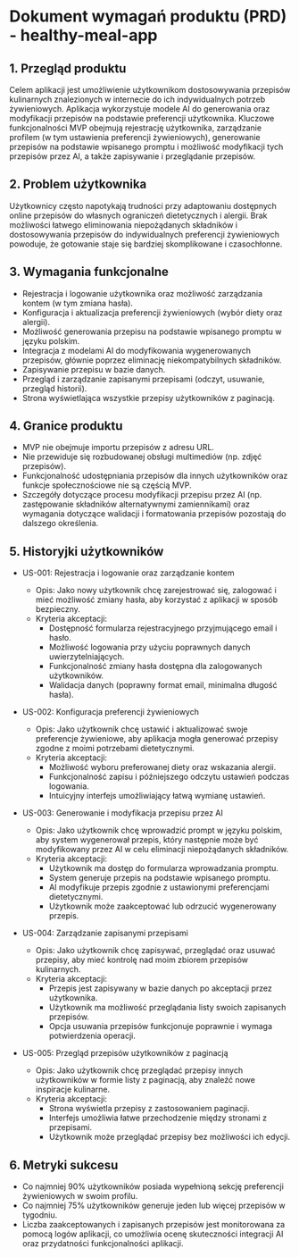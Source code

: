 # Dokument wymagań produktu (PRD) - healthy-meal-app

## 1. Przegląd produktu

Celem aplikacji jest umożliwienie użytkownikom dostosowywania przepisów kulinarnych znalezionych w internecie do ich indywidualnych potrzeb żywieniowych. Aplikacja wykorzystuje modele AI do generowania oraz modyfikacji przepisów na podstawie preferencji użytkownika. Kluczowe funkcjonalności MVP obejmują rejestrację użytkownika, zarządzanie profilem (w tym ustawienia preferencji żywieniowych), generowanie przepisów na podstawie wpisanego promptu i możliwość modyfikacji tych przepisów przez AI, a także zapisywanie i przeglądanie przepisów.

## 2. Problem użytkownika

Użytkownicy często napotykają trudności przy adaptowaniu dostępnych online przepisów do własnych ograniczeń dietetycznych i alergii. Brak możliwości łatwego eliminowania niepożądanych składników i dostosowywania przepisów do indywidualnych preferencji żywieniowych powoduje, że gotowanie staje się bardziej skomplikowane i czasochłonne.

## 3. Wymagania funkcjonalne

- Rejestracja i logowanie użytkownika oraz możliwość zarządzania kontem (w tym zmiana hasła).
- Konfiguracja i aktualizacja preferencji żywieniowych (wybór diety oraz alergii).
- Możliwość generowania przepisu na podstawie wpisanego promptu w języku polskim.
- Integracja z modelami AI do modyfikowania wygenerowanych przepisów, głównie poprzez eliminację niekompatybilnych składników.
- Zapisywanie przepisu w bazie danych.
- Przegląd i zarządzanie zapisanymi przepisami (odczyt, usuwanie, przegląd historii).
- Strona wyświetlająca wszystkie przepisy użytkowników z paginacją.

## 4. Granice produktu

- MVP nie obejmuje importu przepisów z adresu URL.
- Nie przewiduje się rozbudowanej obsługi multimediów (np. zdjęć przepisów).
- Funkcjonalność udostępniania przepisów dla innych użytkowników oraz funkcje społecznościowe nie są częścią MVP.
- Szczegóły dotyczące procesu modyfikacji przepisu przez AI (np. zastępowanie składników alternatywnymi zamiennikami) oraz wymagania dotyczące walidacji i formatowania przepisów pozostają do dalszego określenia.

## 5. Historyjki użytkowników

- US-001: Rejestracja i logowanie oraz zarządzanie kontem
  - Opis: Jako nowy użytkownik chcę zarejestrować się, zalogować i mieć możliwość zmiany hasła, aby korzystać z aplikacji w sposób bezpieczny.
  - Kryteria akceptacji:
    - Dostępność formularza rejestracyjnego przyjmującego email i hasło.
    - Możliwość logowania przy użyciu poprawnych danych uwierzytelniających.
    - Funkcjonalność zmiany hasła dostępna dla zalogowanych użytkowników.
    - Walidacja danych (poprawny format email, minimalna długość hasła).

- US-002: Konfiguracja preferencji żywieniowych
  - Opis: Jako użytkownik chcę ustawić i aktualizować swoje preferencje żywieniowe, aby aplikacja mogła generować przepisy zgodne z moimi potrzebami dietetycznymi.
  - Kryteria akceptacji:
    - Możliwość wyboru preferowanej diety oraz wskazania alergii.
    - Funkcjonalność zapisu i późniejszego odczytu ustawień podczas logowania.
    - Intuicyjny interfejs umożliwiający łatwą wymianę ustawień.

- US-003: Generowanie i modyfikacja przepisu przez AI
  - Opis: Jako użytkownik chcę wprowadzić prompt w języku polskim, aby system wygenerował przepis, który następnie może być modyfikowany przez AI w celu eliminacji niepożądanych składników.
  - Kryteria akceptacji:
    - Użytkownik ma dostęp do formularza wprowadzania promptu.
    - System generuje przepis na podstawie wpisanego promptu.
    - AI modyfikuje przepis zgodnie z ustawionymi preferencjami dietetycznymi.
    - Użytkownik może zaakceptować lub odrzucić wygenerowany przepis.

- US-004: Zarządzanie zapisanymi przepisami
  - Opis: Jako użytkownik chcę zapisywać, przeglądać oraz usuwać przepisy, aby mieć kontrolę nad moim zbiorem przepisów kulinarnych.
  - Kryteria akceptacji:
    - Przepis jest zapisywany w bazie danych po akceptacji przez użytkownika.
    - Użytkownik ma możliwość przeglądania listy swoich zapisanych przepisów.
    - Opcja usuwania przepisów funkcjonuje poprawnie i wymaga potwierdzenia operacji.

- US-005: Przegląd przepisów użytkowników z paginacją
  - Opis: Jako użytkownik chcę przeglądać przepisy innych użytkowników w formie listy z paginacją, aby znaleźć nowe inspiracje kulinarne.
  - Kryteria akceptacji:
    - Strona wyświetla przepisy z zastosowaniem paginacji.
    - Interfejs umożliwia łatwe przechodzenie między stronami z przepisami.
    - Użytkownik może przeglądać przepisy bez możliwości ich edycji.

## 6. Metryki sukcesu

- Co najmniej 90% użytkowników posiada wypełnioną sekcję preferencji żywieniowych w swoim profilu.
- Co najmniej 75% użytkowników generuje jeden lub więcej przepisów w tygodniu.
- Liczba zaakceptowanych i zapisanych przepisów jest monitorowana za pomocą logów aplikacji, co umożliwia ocenę skuteczności integracji AI oraz przydatności funkcjonalności aplikacji.
